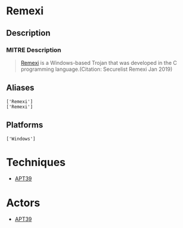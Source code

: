 
# Remexi

## Description

### MITRE Description

> [Remexi](https://attack.mitre.org/software/S0375) is a Windows-based Trojan that was developed in the C programming language.(Citation: Securelist Remexi Jan 2019)

## Aliases

```
['Remexi']
['Remexi']
```

## Platforms

```
['Windows']
```

# Techniques


* [APT39](../techniques/APT39.md)


# Actors


* [APT39](../actors/APT39.md)


